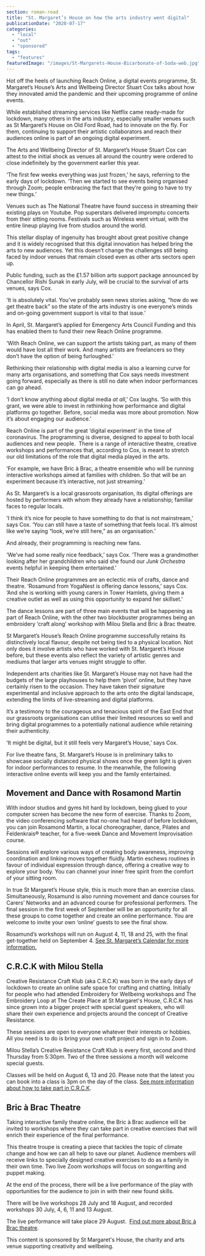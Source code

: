 ```yaml
---
section: roman-road
title: "St. Margaret’s House on how the arts industry went digital"
publicationDate: "2020-07-17"
categories: 
  - "local"
  - "out"
  - "sponsored"
tags: 
  - "features"
featuredImage: "/images/St-Margarets-House-Bicarbonate-of-Soda-web.jpg"
---
```


Hot off the heels of launching Reach Online, a digital events programme, St. Margaret’s House’s Arts and Wellbeing Director Stuart Cox talks about how they innovated amid the pandemic and their upcoming programme of online events.

While established streaming services like Netflix came ready-made for lockdown, many others in the arts industry, especially smaller venues such as St Margaret’s House on Old Ford Road, had to innovate on the fly. For them, continuing to support their artistic collaborators and reach their audiences online is part of an ongoing digital experiment.

The Arts and Wellbeing Director of St. Margaret’s House Stuart Cox can attest to the initial shock as venues all around the country were ordered to close indefinitely by the government earlier this year. 

‘The first few weeks everything was just frozen,’ he says, referring to the early days of lockdown. ‘Then we started to see events being organised through Zoom; people embracing the fact that they’re going to have to try new things.’ 

Venues such as The National Theatre have found success in streaming their existing plays on Youtube. Pop superstars delivered impromptu concerts from their sitting rooms. Festivals such as Wireless went virtual, with the entire lineup playing live from studios around the world. 

This stellar display of ingenuity has brought about great positive change and it is widely recognised that this digital innovation has helped bring the arts to new audiences. Yet this doesn’t change the challenges still being faced by indoor venues that remain closed even as other arts sectors open up. 

Public funding, such as the £1.57 billion arts support package announced by Chancellor Rishi Sunak in early July, will be crucial to the survival of arts venues, says Cox. 

‘It is absolutely vital. You’ve probably seen news stories asking, “how do we get theatre back” so the state of the arts industry is one everyone’s minds and on-going government support is vital to that issue.’ 

In April, St. Margaret’s applied for Emergency Arts Council Funding and this has enabled them to fund their new Reach Online programme.

‘With Reach Online, we can support the artists taking part, as many of them would have lost all their work. And many artists are freelancers so they don’t have the option of being furloughed.’

Rethinking their relationship with digital media is also a learning curve for many arts organisations, and something that Cox says needs investment going forward, especially as there is still no date when indoor performances can go ahead. 

‘I don’t know anything about digital media _at all_,’ Cox laughs. ‘So with this grant, we were able to invest in rethinking how performance and digital platforms go together. Before, social media was more about promotion. Now it’s about engaging our audience.’

Reach Online is part of the great ‘digital experiment’ in the time of coronavirus. The programming is diverse, designed to appeal to both local audiences and new people.  There is a range of interactive theatre, creative workshops and performances that, according to Cox, is meant to stretch our old limitations of the role that digital media played in the arts. 

‘For example, we have Bric à Brac, a theatre ensemble who will be running interactive workshops aimed at families with children. So that will be an experiment because it’s interactive, not just streaming.’

As St. Margaret’s is a local grassroots organisation, its digital offerings are hosted by performers with whom they already have a relationship; familiar faces to regular locals.

‘I think it’s nice for people to have something to do that is not mainstream,’ says Cox. ‘You can still have a taste of something that feels local. It’s almost like we’re saying “look, we’re still here,” as an organisation.’

And already, their programming is reaching new fans. 

‘We’ve had some really nice feedback,’ says Cox. ‘There was a grandmother looking after her grandchildren who said she found our _Junk Orchestra_ events helpful in keeping them entertained.’  

Their Reach Online programmes are an eclectic mix of crafts, dance and theatre. ‘Rosamund from YogaNest is offering dance lessons,’ says Cox. ‘And she is working with young carers in Tower Hamlets, giving them a creative outlet as well as using this opportunity to expand her skillset.’ 

The dance lessons are part of three main events that will be happening as part of Reach Online, with the other two blockbuster programmes being an embroidery ‘craft along’ workshop with Milou Stella and Bric à Brac theatre.

St Margaret’s House’s Reach Online programme successfully retains its distinctively local flavour, despite not being tied to a physical location. Not only does it involve artists who have worked with St. Margaret’s House before, but these events also reflect the variety of artistic genres and mediums that larger arts venues might struggle to offer. 

Independent arts charities like St. Margaret’s House may not have had the budgets of the large playhouses to help them ‘pivot’ online, but they have certainly risen to the occasion. They have taken their signature experimental and inclusive approach to the arts onto the digital landscape, extending the limits of live-streaming and digital platforms. 

It’s a testimony to the courageous and tenacious spirit of the East End that our grassroots organisations can utilise their limited resources so well and bring digital programmes to a potentially national audience while retaining their authenticity.

‘It might be digital, but it still feels very Margaret’s House,’ says Cox. 

For live theatre fans, St. Margaret’s House is in preliminary talks to showcase socially distanced physical shows once the green light is given for indoor performances to resume. In the meanwhile, the following interactive online events will keep you and the family entertained.

## **Movement and Dance with Rosamond Martin**

With indoor studios and gyms hit hard by lockdown, being glued to your computer screen has become the new form of exercise. Thanks to Zoom, the video conferencing software that no-one had heard of before lockdown, you can join Rosamond Martin, a local choreographer, dance, Pilates and Feldenkrais® teacher, for a five-week Dance and Movement Improvisation course. 

Sessions will explore various ways of creating body awareness, improving coordination and linking moves together fluidly. Martin eschews routines in favour of individual expression through dance, offering a creative way to explore your body. You can channel your inner free spirit from the comfort of your sitting room.

In true St Margaret’s House style, this is much more than an exercise class. Simultaneously, Rosamund is also running movement and dance courses for Carers’ Networks and an advanced course for professional performers. The final session in the first week of September will be an opportunity for all these groups to come together and create an online performance. You are welcome to invite your own ‘online’ guests to see the final show.

Rosamund’s workshops will run on August 4, 11, 18 and 25, with the final get-together held on September 4. [See St. Margaret’s Calendar for more information.](https://www.stmargaretshouse.org.uk/reach-whats-on?view=calendar&month=08-2020&category=Rosamond%20Martin) 

## ****C.R.C.K with Milou Stella****

Creative Resistance Craft Klub (aka C.R.C.K) was born in the early days of lockdown to create an online safe space for crafting and chatting. Initially for people who had attended Embroidery for Wellbeing workshops and The Embroidery Loop at The Create Place at St Margaret's House, C.R.C.K has since grown into a bigger project with special guest speakers, who will share their own experience and projects around the concept of Creative Resistance.

These sessions are open to everyone whatever their interests or hobbies. All you need is to do is bring your own craft project and sign in to Zoom.

Milou Stella’s Creative Resistance Craft Klub is every first, second and third Thursday from 5:30pm. Two of the three sessions a month will welcome special guests.

Classes will be held on August 6, 13 and 20. Please note that the latest you can book into a class is 3pm on the day of the class. [See more information about how to take part in C.R.C.K](https://www.stmargaretshouse.org.uk/reach-whats-on?view=calendar&month=08-2020&category=C.R.C.K). 

## ******Bric à Brac Theatre******

Taking interactive family theatre online, the Bric à Brac audience will be invited to workshops where they can take part in creative exercises that will enrich their experience of the final performance. 

This theatre troupe is creating a piece that tackles the topic of climate change and how we can all help to save our planet. Audience members will receive links to specially designed creative exercises to do as a family in their own time. Two live Zoom workshops will focus on songwriting and puppet making.

At the end of the process, there will be a live performance of the play with opportunities for the audience to join in with their new found skills.

There will be live workshops 28 July and 18 August, and recorded workshops 30 July, 4, 6, 11 and 13 August. 

The live performance will take place 29 August.  [Find out more about Bric à Brac theatre](https://stmargaretshouse.org.uk/planet-protectors-with-bricabrac).

This content is sponsored by St Margaret's House, the charity and arts venue supporting creativity and wellbeing.
